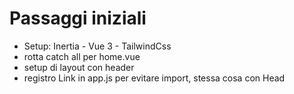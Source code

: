 # Passaggi iniziali
- Setup: Inertia - Vue 3 - TailwindCss
- rotta catch all per home.vue
- setup di layout con header
- registro Link in app.js per evitare import, stessa cosa con Head
